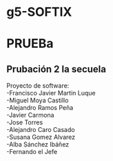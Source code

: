 # g5-SOFTIX
PRUEBa
====
Prubación 2 la secuela
-----
Proyecto de software:  
-Francisco Javier Martin Luque  
-Miguel Moya Castillo  
-Alejandro Ramos Peña  
-Javier Carmona   
-Jose Torres  
-Alejandro Caro Casado  
-Susana Gomez Alvarez  
-Alba Sánchez Ibáñez  
-Fernando el Jefe
